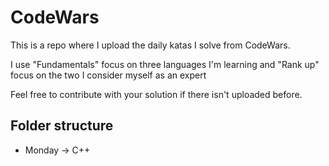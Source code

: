 # CodeWars

This is a repo where I upload the daily katas I solve from CodeWars.

I use "Fundamentals" focus on three languages I'm learning and "Rank up" focus on the two I consider myself as an expert

Feel free to contribute with your solution if there isn't uploaded before.

## Folder structure

- Monday -> C++